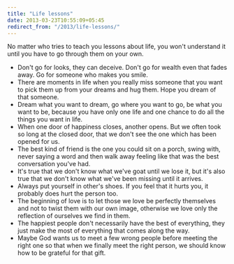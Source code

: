 ```yaml
---
title: "Life lessons"
date: 2013-03-23T10:55:09+05:45
redirect_from: "/2013/life-lessons/"
---
```


No matter who tries to teach you lessons about life, you won't understand it until you have to go through them on your own.

* Don't go for looks, they can deceive. Don't go for wealth even that fades away. Go for someone who makes you smile.
* There are moments in life when you really miss someone that you want to pick them up from your dreams and hug them. Hope you dream of that someone.
* Dream what you want to dream, go where you want to go, be what you want to be, because you have only one life and one chance to do all the things you want in life.
* When one door of happiness closes, another opens. But we often took so long at the closed door, that we don't see the one which has been opened for us.
* The best kind of friend is the one you could sit on a porch, swing with, never saying a word and then walk away feeling like that was the best conversation you've had.
* It's true that we don't know what we've goat until we lose it, but it's also true that we don't know what we've been missing until it arrives.
* Always put yourself in other's shoes. If you feel that it hurts you, it probably does hurt the person too.
* The beginning of love is to let those we love be perfectly themselves and not to twist them with our own image, otherwise we love only the reflection of ourselves we find in them.
* The happiest people don't necessarily have the best of everything, they just make the most of everything that comes along the way.
* Maybe God wants us to meet a few wrong people before meeting the right one so that when we finally meet the right person, we should know how to be grateful for that gift.

